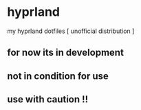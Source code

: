 # hyprland
my hyprland dotfiles [ unofficial distribution ]

## for now its in development
## not in condition for use
## use with caution !!